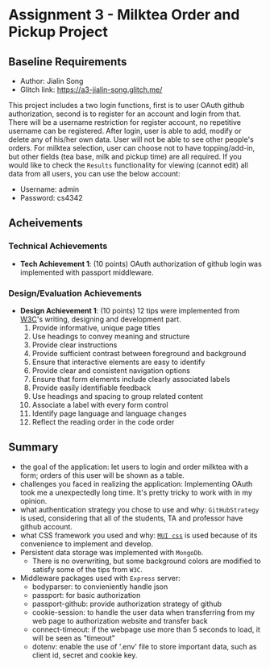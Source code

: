 Assignment 3 - Milktea Order and Pickup Project
===
Baseline Requirements
---
- Author: Jialin Song
- Glitch link: https://a3-jialin-song.glitch.me/

This project includes a two login functions, first is to user OAuth github authorization, second is to register for an account and login from that. There will be a username restriction for register account, no repetitive username can be registered. After login, user is able to add, modify or delete any of his/her own data. User will not be able to see other people's orders. For milktea selection, user can choose not to have topping/add-in, but other fields (tea base, milk and pickup time) are all required. If you would like to check the `Results` functionality for viewing (cannot edit) all data from all users, you can use the below account:
- Username: admin
- Password: cs4342

Acheivements
---
### Technical Achievements
- **Tech Achievement 1**: (10 points) OAuth authorization of github login was implemented with passport middleware. 

### Design/Evaluation Achievements
- **Design Achievement 1**: (10 points) 12 tips were implemented from [W3C](https://www.w3.org/WAI/)'s writing, designing and development part.
  1.	Provide informative, unique page titles
  2.	Use headings to convey meaning and structure
  3.	Provide clear instructions
  4.	Provide sufficient contrast between foreground and background
  5.	Ensure that interactive elements are easy to identify
  6.	Provide clear and consistent navigation options
  7.	Ensure that form elements include clearly associated labels
  8.	Provide easily identifiable feedback
  9.	Use headings and spacing to group related content
  10.	Associate a label with every form control
  11.	Identify page language and language changes
  12.	Reflect the reading order in the code order

Summary
---
- the goal of the application: let users to login and order milktea with a form; orders of this user will be shown as a table.
- challenges you faced in realizing the application: Implementing OAuth took me a unexpectedly long time. It's pretty tricky to work with in my opinion.
- what authentication strategy you chose to use and why: `GitHubStrategy` is used, considering that all of the students, TA and professor have github account.
- what CSS framework you used and why:  [`MUI css`](https://www.muicss.com/) is used because of its convenience to implement and develop.
- Persistent data storage was implemented with `MongoDb`.
  - There is no overwriting, but some background colors are modified to satisfy some of the tips from `W3C`.
- Middleware packages used with `Express` server:
  - bodyparser: to convieniently handle json
  - passport: for basic authorization
  - passport-github: provide authorization strategy of github 
  - cookie-session: to handle the user data when transferring from my web page to authorization website and transfer back
  - connect-timeout: if the webpage use more than 5 seconds to load, it will be seen as "timeout"
  - dotenv: enable the use of '.env' file to store important data, such as client id, secret and cookie key.
